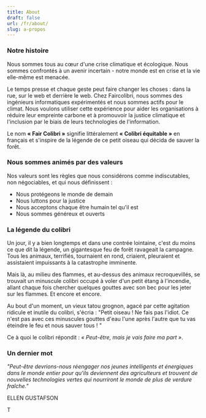 ```yaml
---
title: About
draft: false
url: /fr/about/
slug: a-propos
---
```

### Notre histoire

Nous sommes tous au cœur d'une crise climatique et écologique. Nous sommes confrontés à un avenir incertain - notre monde est en crise et la vie elle-même est menacée.

Le temps presse et chaque geste peut faire changer les choses : dans la rue, sur le web et derrière le web. Chez Faircolibri, nous sommes des ingénieurs informatiques expérimentés et nous sommes actifs pour le climat. Nous voulons utiliser cette expérience pour aider les organisations à réduire leur empreinte carbone et à promouvoir la justice climatique et l'inclusion par le biais de leurs technologies de l'information.

Le nom **« Fair Colibri »** signifie littéralement **« Colibri équitable »** en français et s'inspire de la légende de ce petit oiseau qui décida de sauver la forêt.

### Nous sommes animés par des valeurs

Nos valeurs sont les règles que nous considérons comme indiscutables, non négociables, et qui nous définissent :
* Nous protégeons le monde de demain
* Nous luttons pour la justice
* Nous acceptons chaque être humain tel qu'il est
* Nous sommes généreux et ouverts


### La légende du colibri

Un jour, il y a bien longtemps et dans une contrée lointaine, c'est du moins ce que dit la légende, un gigantesque feu de forêt ravageait la campagne. Tous les animaux, terrifiés, tournaient en rond, criaient, pleuraient et assistaient impuissants à la catastrophe imminente.

Mais là, au milieu des flammes, et au-dessus des animaux recroquevillés, se trouvait un minuscule colibri occupé à voler d'un petit étang à l'incendie, allant chaque fois chercher quelques gouttes avec son bec pour les jeter sur les flammes. Et encore et encore.

Au bout d'un moment, un vieux tatou grognon, agacé par cette agitation ridicule et inutile du colibri, s'écria : "Petit oiseau ! Ne fais pas l'idiot. Ce n'est pas avec ces minuscules gouttes d'eau l'une après l'autre que tu vas éteindre le feu et nous sauver tous ! "

Ce à quoi le colibri répondit : _« Peut-être, mais je vais faire ma part »_.

### Un dernier mot

_"Peut-être devrions-nous réengager nos jeunes intelligents et énergiques dans le monde entier pour qu'ils deviennent des agriculteurs et trouvent de nouvelles technologies vertes qui nourriront le monde de plus de verdure fraîche."_

ELLEN GUSTAFSON

T